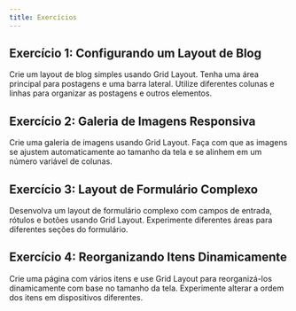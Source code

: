 ```yaml
---
title: Exercícios
---
```


## Exercício 1: Configurando um Layout de Blog

Crie um layout de blog simples usando Grid Layout. Tenha uma área principal para postagens e uma barra lateral. Utilize diferentes colunas e linhas para organizar as postagens e outros elementos.

## Exercício 2: Galeria de Imagens Responsiva

Crie uma galeria de imagens usando Grid Layout. Faça com que as imagens se ajustem automaticamente ao tamanho da tela e se alinhem em um número variável de colunas.

## Exercício 3: Layout de Formulário Complexo

Desenvolva um layout de formulário complexo com campos de entrada, rótulos e botões usando Grid Layout. Experimente diferentes áreas para diferentes seções do formulário.

## Exercício 4: Reorganizando Itens Dinamicamente

Crie uma página com vários itens e use Grid Layout para reorganizá-los dinamicamente com base no tamanho da tela. Experimente alterar a ordem dos itens em dispositivos diferentes.
